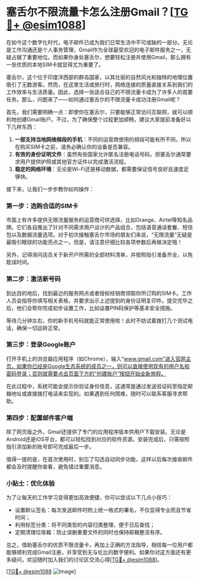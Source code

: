 # 塞舌尔不限流量卡怎么注册Gmail？[[TG💪+ @esim1088](https://t.me/s/esim1088)]

在如今这个数字化时代，电子邮件已成为我们日常生活中不可或缺的一部分。无论是工作沟通还是个人事务管理，Gmail作为全球最受欢迎的电子邮件服务之一，无疑占据了重要地位。而如果你身处塞舌尔，想要轻松注册并使用Gmail，那么拥有一张优质的本地SIM卡就显得尤为重要了。

塞舌尔，这个位于印度洋西部的群岛国家，以其壮丽的自然风光和独特的地理位置吸引了无数游客。然而，在这里生活或旅行时，网络连接的质量直接关系到我们的工作效率与生活质量。因此，选择一张适合自己的不限流量卡成为了许多人的首要任务。那么，问题来了——如何通过塞舌尔的不限流量卡成功注册Gmail呢？

首先，我们需要明确一点：即使你在塞舌尔，只要能够正常访问互联网，就可以顺利地创建Gmail账户。不过，为了确保整个过程更加顺畅，建议大家提前准备好以下几样东西：

1. **一部支持当地网络频段的手机**：不同的运营商使用的频段可能有所不同，所以在购买SIM卡之前，请务必确认你的设备是否兼容。
2. **有效的身份证明文件**：虽然有些国家允许匿名注册电话号码，但塞舌尔通常要求用户提供护照或其他官方证件以完成激活流程。
3. **稳定的网络环境**：无论是Wi-Fi还是移动数据，都需要保证信号良好且速度足够快。

接下来，让我们一步步教你如何操作：

### 第一步：选购合适的SIM卡

市面上有许多提供无限流量服务的运营商可供选择，比如Orange、Airtel等知名品牌。它们各自推出了针对不同需求用户设计的产品组合，包括语音通话套餐、短信包以及数据流量选项。对于初次接触塞舌尔市场的朋友们来说，“无限流量”无疑是最吸引眼球的功能亮点之一。但是，请注意仔细比较各项参数后再做决定哦！

另外，记得询问店员关于新开户所需的全部材料清单，并按照指引准备齐全，以免耽误时间。

### 第二步：激活新号码

到达目的地后，找到最近的服务网点或者授权经销商领取你所订购的SIM卡。工作人员会指导你填写相关表格，并要求出示上述提到的身份证明复印件。提交完毕之后，他们会帮你完成初步设置工作，比如设置PIN码保护等基本安全措施。

等待几分钟左右，你的新手机号码就能正常使用啦！此时不妨试着拨打几个测试电话，确保一切运转正常。

### 第三步：登录Google账户

打开手机上的浏览器应用程序（如Chrome），输入“www.gmail.com”进入官网主页。如果你已经是Google生态系统的成员之一，则可以直接使用现有的用户名和密码登录；否则就需要点击页面下方的“创建账户”按钮开始全新旅程。

在此过程中，系统可能会提示你验证身份信息，这通常是通过发送验证码至指定邮箱地址或直接拨打电话来实现的。如果遇到任何困难，随时可以联系客服寻求帮助。

### 第四步：配置邮件客户端

除了网页版之外，Gmail还提供了专门的应用程序版本供用户下载安装。无论是Android还是iOS平台，都可以轻松找到对应的软件资源。安装完成后，只需按照指引添加新的账号即可完成最后一步。

值得一提的是，在首次使用时，别忘了勾选自动同步功能，这样以后每次接收邮件都会及时提醒你查看，避免错过重要消息。

### 小贴士：优化体验

为了让每天的工作学习变得更加高效便捷，你可以尝试以下几点小技巧：

- 设置默认签名：每次发送邮件时附上统一格式的署名，不仅显得专业而且节省时间；
- 利用标签分类：将不同类型的内容归类整理，便于日后查找；
- 定期清理垃圾箱：防止误删重要文件的同时也保持邮箱整洁有序。

总之，借助塞舌尔的优质不限流量卡，再加上正确的方法指导，相信每一位用户都能够顺利完成Gmail注册，并享受到无与伦比的数字便利。如果你对这方面还有更多疑问，欢迎随时加入我们的讨论区交流心得[[TG💪+ @esim1088](https://t.me/s/esim1088)]。

[[TG💪+ @esim1088](https://t.me/s/esim1088) ![Image](https://i.postimg.cc/4NQfJmqS/Snipaste-2025-05-13-00-14-12.png)]